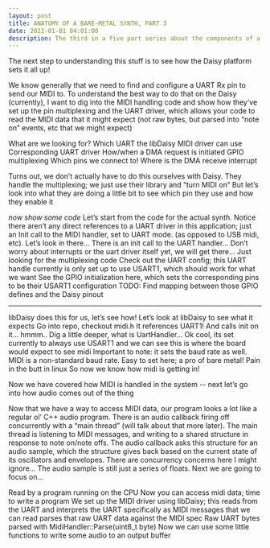 ```yaml
---
layout: post
title: ANATOMY OF A BARE-METAL SYNTH, PART 3
date: 2022-01-01 04:01:00
description: The third in a five part series about the components of a simple bare metal synth using the Daisy platform. This part is about the application code itself.
---
```


The next step to understanding this stuff is to see how the Daisy platform sets it all up!

We know generally that we need to find and configure a UART Rx pin to send our MIDI to. To understand the best way to do that on the Daisy (currently),
I want to dig into the MIDI handling code and show how they’ve set up the pin multiplexing and the UART driver, which allows your code to read the MIDI data that it might expect (not raw bytes, but parsed into “note on” events, etc that we might expect)

What are we looking for?
Which UART the libDaisy MIDI driver can use
Corresponding UART driver
How/when a DMA request is initiated
GPIO multiplexing
Which pins we connect to!
Where is the DMA receive interrupt

Turns out, we don’t actually have to do this ourselves with Daisy.
They handle the multiplexing; we just use their library and “turn MIDI on”
But let’s look into what they are doing a little bit to see which pin they use and how they enable it

*now show some code*
Let’s start from the code for the actual synth. Notice there aren’t any direct references to a UART driver in this application; just an Init call to the MIDI handler, set to UART mode. (as opposed to USB midi, etc).
Let’s look in there…
There is an init call to the UART handler...
Don’t worry about interrupts or the uart driver itself yet, we will get there…
Just looking for the multiplexing code
Check out the UART config; this UART handle currently is only set up to use USART1, which should work for what we want
See the GPIO initialization here, which sets the corresponding pins to be their USART1 configuration
TODO: Find mapping between those GPIO defines and the Daisy pinout



-----

libDaisy does this for us, let’s see how!
Let’s look at libDaisy to see what it expects
Go into repo, checkout midi.h
It references UART1! And calls init on it… hmmm..
Dig a little deeper, what is UartHandler…
Ok cool, its set currently to always use USART1 and we can see this is where the board would expect to see midi
Important to note: it sets the baud rate as well. MIDI is a non-standard baud rate.
Easy to set here; a pro of bare metal!
Pain in the butt in linux
So now we know how midi is getting in!


Now we have covered how MIDI is handled in the system -- next let’s go into how audio comes out of the thing

Now that we have a way to access MIDI data, our program looks a lot like a regular ol’ C++ audio program. There is an audio callback firing off concurrently with a “main thread” (will talk about that more later). The main thread is listening to MIDI messages, and writing to a shared structure in response to note on/note offs. The audio callback asks this structure for an audio sample, which the structure gives back based on the current state of its oscillators and envelopes.
There are concurrency concerns here I might ignore…
The audio sample is still just a series of floats. Next we are going to focus on...


Read by a program running on the CPU
Now you can access midi data; time to write a program
We set up the MIDI driver using libDaisy; this reads from the UART and interprets the UART specifically as MIDI messages that we can read
parses that raw UART data against the MIDI spec
Raw UART bytes parsed with MidiHandler::Parse(uint8_t byte)
Now we can use some little functions to write some audio to an output buffer

